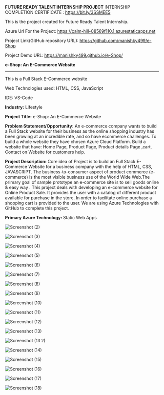 
**FUTURE READY TALENT INTERNSHIP PROJECT**
INTERNSHIP COMPLETION CERTIFICATE : https://bit.ly/3SSMEE5

This is the project created for Future Ready Talent Internship.

Azure Url For the Project: https://calm-hill-08569f110.1.azurestaticapps.net

Project Link(GitHub repository URL): https://github.com/manishky499/e-Shop

Project Demo URL: https://manishky499.github.io/e-Shop/


**e-Shop: An E-Commerce Website**
__________________________________
This is a Full Stack E-Commerce website

Web Technologies used: HTML, CSS, JavaScript 

IDE: VS-Code

**Industry:**
Lifestyle

**Project Title:**
e-Shop: An E-Commerce Website

**Problem Statement/Opportunity:**
An e-commerce company wants to build a Full Stack website for their business as the online shopping industry has been growing at an incredible rate, and so have ecommerce challenges. To build a whole website they have chosen Azure Cloud Platform. Build a website that have: Home Page, Product Page, Product details Page ,cart, Contact on Website for customers help.

**Project Description:**
Core idea of Project is to build an Full Stack E-Commerce Website for a business company with the help of HTML, CSS, JAVASCRIPT. The business-to-consumer aspect of product commerce (e-commerce) is the most visible business use of the World Wide Web.The primary goal of sample prototype an e-commerce site is to sell goods online & easy way . This project deals with developing an e-commerce website for Online Product Sale. It provides the user with a catalog of different product available for purchase in the store. In order to facilitate online purchase a shopping cart is provided to the user. We are using Azure Technologies with GitHub to complete this project.

**Primary Azure Technology:**
Static Web Apps

![Screenshot (2)](https://user-images.githubusercontent.com/91937109/156312817-4029c48d-2c13-45f8-bd69-1ed4e10db91c.png)

![Screenshot (3)](https://user-images.githubusercontent.com/91937109/156316841-69a8ff05-9957-47e6-92fb-fd861fba155e.png)

![Screenshot (4)](https://user-images.githubusercontent.com/91937109/156317150-1cc34c7f-2b80-48ba-87b6-6811013bf04e.png)

![Screenshot (5)](https://user-images.githubusercontent.com/91937109/156317187-68595b12-fcd9-4811-8ac2-7d5fcc05d8be.png)

![Screenshot (6)](https://user-images.githubusercontent.com/91937109/156317211-2e52f554-b15e-4fe1-96fc-cd89560b60de.png)

![Screenshot (7)](https://user-images.githubusercontent.com/91937109/156317256-f69740d1-72ce-4d80-ac4b-2465fb09802f.png)

![Screenshot (8)](https://user-images.githubusercontent.com/91937109/156317279-1a9ec702-6b09-4e65-9613-80de1fc612dd.png)

![Screenshot (9)](https://user-images.githubusercontent.com/91937109/156317322-e91d346b-efc2-451d-bbde-5d4c6f3a1462.png)

![Screenshot (10)](https://user-images.githubusercontent.com/91937109/156317355-d7975863-f7c5-4750-8174-daa3896b1202.png)

![Screenshot (11)](https://user-images.githubusercontent.com/91937109/156317387-ab0b45f1-5988-4630-8b43-48a9c70c8c3c.png)

![Screenshot (12)](https://user-images.githubusercontent.com/91937109/156317530-235ee902-4fa2-46a2-be2c-277e60b6ee28.png)

![Screenshot (13)](https://user-images.githubusercontent.com/91937109/156317431-f8230d32-2976-464a-91a7-8a84511771d9.png)

![Screenshot (13 2)](https://user-images.githubusercontent.com/91937109/156317569-fed98fc6-7be9-44cb-b62f-1a8e04d5daaf.png)

![Screenshot (14)](https://user-images.githubusercontent.com/91937109/156317611-1bf487cd-41d2-4193-b04b-eeb8d6fc3c83.png)

![Screenshot (15)](https://user-images.githubusercontent.com/91937109/156317677-f11294e3-239f-44e0-a722-6e8f802d151b.png)

![Screenshot (16)](https://user-images.githubusercontent.com/91937109/156317722-0bb7c19c-7432-4117-ab70-7ecccede0514.png)

![Screenshot (17)](https://user-images.githubusercontent.com/91937109/156317766-8d2d9833-43d0-418b-b788-44996e3cd9f7.png)

![Screenshot (18)](https://user-images.githubusercontent.com/91937109/156317798-5c31c288-404e-4b29-9883-e0f57c061329.png)




